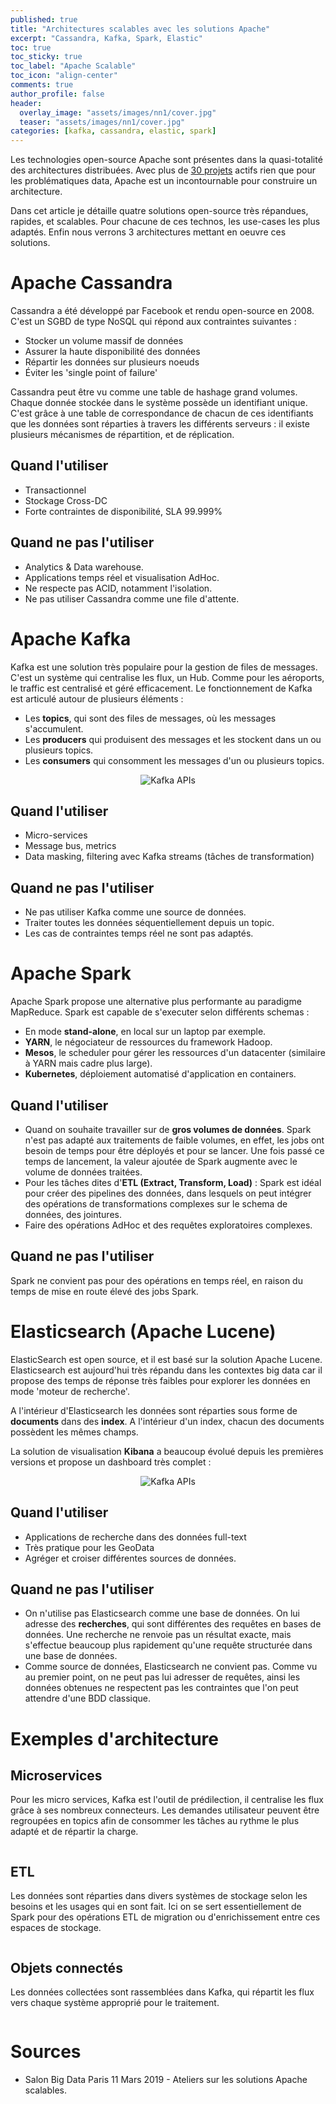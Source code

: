 ```yaml
---
published: true
title: "Architectures scalables avec les solutions Apache"
excerpt: "Cassandra, Kafka, Spark, Elastic"
toc: true
toc_sticky: true
toc_label: "Apache Scalable"
toc_icon: "align-center"
comments: true
author_profile: false
header:
  overlay_image: "assets/images/nn1/cover.jpg"
  teaser: "assets/images/nn1/cover.jpg"
categories: [kafka, cassandra, elastic, spark]
---
```


Les technologies open-source Apache sont présentes dans la quasi-totalité des architectures distribuées. Avec plus de <a href="https://streamdata.io/blog/open-source-apache-big-data-projects/" target="_blank">30 projets</a> actifs rien que pour les problématiques data, Apache est un incontournable pour construire un architecture. 

Dans cet article je détaille quatre solutions open-source très répandues, rapides, et scalables. Pour chacune de ces technos, les use-cases les plus adaptés. Enfin nous verrons 3 architectures mettant en oeuvre ces solutions.

# Apache Cassandra

Cassandra a été développé par Facebook et rendu open-source en 2008. C'est un SGBD de type NoSQL qui répond aux contraintes suivantes :
- Stocker un volume massif de données
- Assurer la haute disponibilité des données
- Répartir les données sur plusieurs noeuds
- Éviter les 'single point of failure'

Cassandra peut être vu comme une table de hashage grand volumes. Chaque donnée stockée dans le système possède un identifiant unique. C'est grâce à une table de correspondance de chacun de ces identifiants que les données sont réparties à travers les différents serveurs : il existe plusieurs mécanismes de répartition, et de réplication.

## Quand l'utiliser

- Transactionnel
- Stockage Cross-DC
- Forte contraintes de disponibilité, SLA 99.999%

## Quand ne pas l'utiliser

- Analytics & Data warehouse.
- Applications temps réel et visualisation AdHoc.
- Ne respecte pas ACID, notamment l'isolation.
- Ne pas utiliser Cassandra comme une file d'attente.

# Apache Kafka

Kafka est une solution très populaire pour la gestion de files de messages. C'est un système qui centralise les flux, un Hub. Comme pour les aéroports, le traffic est centralisé et géré efficacement. Le fonctionnement de Kafka est articulé autour de plusieurs éléments : 
- Les **topics**, qui sont des files de messages, où les messages s'accumulent.
- Les **producers** qui produisent des messages et les stockent dans un ou plusieurs topics.
- Les **consumers** qui consomment les messages d'un ou plusieurs topics.

<div align="center">
  <img src="https://kafka.apache.org/0110/images/kafka-apis.png" alt="Kafka APIs">
</div>

## Quand l'utiliser

- Micro-services
- Message bus, metrics
- Data masking, filtering avec Kafka streams (tâches de transformation)

## Quand ne pas l'utiliser

- Ne pas utiliser Kafka comme une source de données.
- Traiter toutes les données séquentiellement depuis un topic.
- Les cas de contraintes temps réel ne sont pas adaptés.

# Apache Spark

Apache Spark propose une alternative plus performante au paradigme MapReduce. Spark est capable de s'executer selon différents schemas :
- En mode **stand-alone**, en local sur un laptop par exemple.
- **YARN**, le négociateur de ressources du framework Hadoop.
- **Mesos**, le scheduler pour gérer les ressources d'un datacenter (similaire à YARN mais cadre plus large).
- **Kubernetes**, déploiement automatisé d'application en containers.

## Quand l'utiliser

- Quand on souhaite travailler sur de **gros volumes de données**. Spark n'est pas adapté aux traitements de faible volumes, en effet, les jobs ont besoin de temps pour être déployés et pour se lancer. Une fois passé ce temps de lancement, la valeur ajoutée de Spark augmente avec le volume de données traitées.
- Pour les tâches dites d'**ETL (Extract, Transform, Load)** : Spark est idéal pour créer des pipelines des données, dans lesquels on peut intégrer des opérations de transformations complexes sur le schema de données, des jointures.
- Faire des opérations AdHoc et des requêtes exploratoires complexes.

## Quand ne pas l'utiliser

Spark ne convient pas pour des opérations en temps réel, en raison du temps de mise en route élevé des jobs Spark.

# Elasticsearch (Apache Lucene)

ElasticSearch est open source, et il est basé sur la solution Apache Lucene. Elasticsearch est aujourd'hui très répandu dans les contextes big data car il propose des temps de réponse très faibles pour explorer les données en mode 'moteur de recherche'.

A l'intérieur d'Elasticsearch les données sont réparties sous forme de **documents** dans des **index**. A l'intérieur d'un index, chacun des documents possèdent les mêmes champs.

La solution de visualisation **Kibana** a beaucoup évolué depuis les premières versions et propose un dashboard très complet :

<div align="center">
  <img src="https://d2.alternativeto.net/dist/s/https--www-elastic-co-products-kibana_989074_full.jpg?format=jpg&width=1600&height=1600&mode=min&upscale=false" alt="Kafka APIs">
</div>

## Quand l'utiliser

- Applications de recherche dans des données full-text
- Très pratique pour les GeoData
- Agréger et croiser différentes sources de données.

## Quand ne pas l'utiliser

- On n'utilise pas Elasticsearch comme une base de données. On lui adresse des **recherches**, qui sont différentes des requêtes en bases de données. Une recherche ne renvoie pas un résultat exacte, mais s'effectue beaucoup plus rapidement qu'une requête structurée dans une base de données.
- Comme source de données, Elasticsearch ne convient pas. Comme vu au premier point, on ne peut pas lui adresser de requêtes, ainsi les données obtenues ne respectent pas les contraintes que l'on peut attendre d'une BDD classique.

# Exemples d'architecture

## Microservices

Pour les micro services, Kafka est l'outil de prédilection, il centralise les flux grâce à ses nombreux connecteurs. Les demandes utilisateur peuvent être regroupées en topics afin de consommer les tâches au rythme le plus adapté et de répartir la charge.

<img src="{{ site.url }}{{ site.baseurl }}/assets/images/architectures/kafka-microservices.png" alt="" class="center">

## ETL

Les données sont réparties dans divers systèmes de stockage selon les besoins et les usages qui en sont fait. Ici on se sert essentiellement de Spark pour des opérations ETL de migration ou d'enrichissement entre ces espaces de stockage.

<img src="{{ site.url }}{{ site.baseurl }}/assets/images/architectures/spark-etl.png" alt="" class="center">

## Objets connectés

Les données collectées sont rassemblées dans Kafka, qui répartit les flux vers chaque système approprié pour le traitement.

<img src="{{ site.url }}{{ site.baseurl }}/assets/images/architectures/kafka-iot.png" alt="" class="center">

# Sources
- Salon Big Data Paris 11 Mars 2019 - Ateliers sur les solutions Apache scalables.
